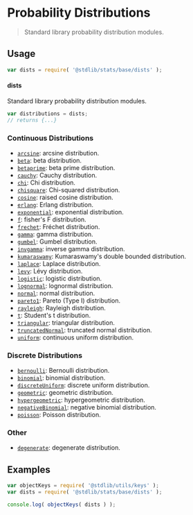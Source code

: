 <!--

@license Apache-2.0

Copyright (c) 2018 The Stdlib Authors.

Licensed under the Apache License, Version 2.0 (the "License");
you may not use this file except in compliance with the License.
You may obtain a copy of the License at

   http://www.apache.org/licenses/LICENSE-2.0

Unless required by applicable law or agreed to in writing, software
distributed under the License is distributed on an "AS IS" BASIS,
WITHOUT WARRANTIES OR CONDITIONS OF ANY KIND, either express or implied.
See the License for the specific language governing permissions and
limitations under the License.

-->

# Probability Distributions

> Standard library probability distribution modules.

<section class="usage">

## Usage

```javascript
var dists = require( '@stdlib/stats/base/dists' );
```

#### dists

Standard library probability distribution modules.

```javascript
var distributions = dists;
// returns {...}
```

### Continuous Distributions

<!-- <toc keywords="+continuous, -discrete"> -->

<div class="namespace-toc">

-   <span class="signature">[`arcsine`][@stdlib/stats/base/dists/arcsine]</span><span class="delimiter">: </span><span class="description">arcsine distribution.</span>
-   <span class="signature">[`beta`][@stdlib/stats/base/dists/beta]</span><span class="delimiter">: </span><span class="description">beta distribution.</span>
-   <span class="signature">[`betaprime`][@stdlib/stats/base/dists/betaprime]</span><span class="delimiter">: </span><span class="description">beta prime distribution.</span>
-   <span class="signature">[`cauchy`][@stdlib/stats/base/dists/cauchy]</span><span class="delimiter">: </span><span class="description">Cauchy distribution.</span>
-   <span class="signature">[`chi`][@stdlib/stats/base/dists/chi]</span><span class="delimiter">: </span><span class="description">Chi distribution.</span>
-   <span class="signature">[`chisquare`][@stdlib/stats/base/dists/chisquare]</span><span class="delimiter">: </span><span class="description">Chi-squared distribution.</span>
-   <span class="signature">[`cosine`][@stdlib/stats/base/dists/cosine]</span><span class="delimiter">: </span><span class="description">raised cosine distribution.</span>
-   <span class="signature">[`erlang`][@stdlib/stats/base/dists/erlang]</span><span class="delimiter">: </span><span class="description">Erlang distribution.</span>
-   <span class="signature">[`exponential`][@stdlib/stats/base/dists/exponential]</span><span class="delimiter">: </span><span class="description">exponential distribution.</span>
-   <span class="signature">[`f`][@stdlib/stats/base/dists/f]</span><span class="delimiter">: </span><span class="description">fisher's F distribution.</span>
-   <span class="signature">[`frechet`][@stdlib/stats/base/dists/frechet]</span><span class="delimiter">: </span><span class="description">Fréchet distribution.</span>
-   <span class="signature">[`gamma`][@stdlib/stats/base/dists/gamma]</span><span class="delimiter">: </span><span class="description">gamma distribution.</span>
-   <span class="signature">[`gumbel`][@stdlib/stats/base/dists/gumbel]</span><span class="delimiter">: </span><span class="description">Gumbel distribution.</span>
-   <span class="signature">[`invgamma`][@stdlib/stats/base/dists/invgamma]</span><span class="delimiter">: </span><span class="description">inverse gamma distribution.</span>
-   <span class="signature">[`kumaraswamy`][@stdlib/stats/base/dists/kumaraswamy]</span><span class="delimiter">: </span><span class="description">Kumaraswamy's double bounded distribution.</span>
-   <span class="signature">[`laplace`][@stdlib/stats/base/dists/laplace]</span><span class="delimiter">: </span><span class="description">Laplace distribution.</span>
-   <span class="signature">[`levy`][@stdlib/stats/base/dists/levy]</span><span class="delimiter">: </span><span class="description">Lévy distribution.</span>
-   <span class="signature">[`logistic`][@stdlib/stats/base/dists/logistic]</span><span class="delimiter">: </span><span class="description">logistic distribution.</span>
-   <span class="signature">[`lognormal`][@stdlib/stats/base/dists/lognormal]</span><span class="delimiter">: </span><span class="description">lognormal distribution.</span>
-   <span class="signature">[`normal`][@stdlib/stats/base/dists/normal]</span><span class="delimiter">: </span><span class="description">normal distribution.</span>
-   <span class="signature">[`pareto1`][@stdlib/stats/base/dists/pareto-type1]</span><span class="delimiter">: </span><span class="description">Pareto (Type I) distribution.</span>
-   <span class="signature">[`rayleigh`][@stdlib/stats/base/dists/rayleigh]</span><span class="delimiter">: </span><span class="description">Rayleigh distribution.</span>
-   <span class="signature">[`t`][@stdlib/stats/base/dists/t]</span><span class="delimiter">: </span><span class="description">Student's t distribution.</span>
-   <span class="signature">[`triangular`][@stdlib/stats/base/dists/triangular]</span><span class="delimiter">: </span><span class="description">triangular distribution.</span>
-   <span class="signature">[`truncatedNormal`][@stdlib/stats/base/dists/truncated-normal]</span><span class="delimiter">: </span><span class="description">truncated normal distribution.</span>
-   <span class="signature">[`uniform`][@stdlib/stats/base/dists/uniform]</span><span class="delimiter">: </span><span class="description">continuous uniform distribution.</span>

</div>

<!-- </toc> -->

### Discrete Distributions

<!-- <toc keywords="-continuous, +discrete"> -->

<div class="namespace-toc">

-   <span class="signature">[`bernoulli`][@stdlib/stats/base/dists/bernoulli]</span><span class="delimiter">: </span><span class="description">Bernoulli distribution.</span>
-   <span class="signature">[`binomial`][@stdlib/stats/base/dists/binomial]</span><span class="delimiter">: </span><span class="description">binomial distribution.</span>
-   <span class="signature">[`discreteUniform`][@stdlib/stats/base/dists/discrete-uniform]</span><span class="delimiter">: </span><span class="description">discrete uniform distribution.</span>
-   <span class="signature">[`geometric`][@stdlib/stats/base/dists/geometric]</span><span class="delimiter">: </span><span class="description">geometric distribution.</span>
-   <span class="signature">[`hypergeometric`][@stdlib/stats/base/dists/hypergeometric]</span><span class="delimiter">: </span><span class="description">hypergeometric distribution.</span>
-   <span class="signature">[`negativeBinomial`][@stdlib/stats/base/dists/negative-binomial]</span><span class="delimiter">: </span><span class="description">negative binomial distribution.</span>
-   <span class="signature">[`poisson`][@stdlib/stats/base/dists/poisson]</span><span class="delimiter">: </span><span class="description">Poisson distribution.</span>

</div>

<!-- </toc> -->

### Other

<!-- <toc keywords="+degenerate"> -->

<div class="namespace-toc">

-   <span class="signature">[`degenerate`][@stdlib/stats/base/dists/degenerate]</span><span class="delimiter">: </span><span class="description">degenerate distribution.</span>

</div>

<!-- </toc> -->

</section>

<!-- /.usage -->

<section class="examples">

## Examples

<!-- TODO: better examples -->

<!-- eslint no-undef: "error" -->

```javascript
var objectKeys = require( '@stdlib/utils/keys' );
var dists = require( '@stdlib/stats/base/dists' );

console.log( objectKeys( dists ) );
```

</section>

<!-- /.examples -->

<section class="links">

<!-- <toc-links> -->

[@stdlib/stats/base/dists/degenerate]: https://github.com/stdlib-js/stats/tree/main/base/dists/degenerate

[@stdlib/stats/base/dists/bernoulli]: https://github.com/stdlib-js/stats/tree/main/base/dists/bernoulli

[@stdlib/stats/base/dists/binomial]: https://github.com/stdlib-js/stats/tree/main/base/dists/binomial

[@stdlib/stats/base/dists/discrete-uniform]: https://github.com/stdlib-js/stats/tree/main/base/dists/discrete-uniform

[@stdlib/stats/base/dists/geometric]: https://github.com/stdlib-js/stats/tree/main/base/dists/geometric

[@stdlib/stats/base/dists/hypergeometric]: https://github.com/stdlib-js/stats/tree/main/base/dists/hypergeometric

[@stdlib/stats/base/dists/negative-binomial]: https://github.com/stdlib-js/stats/tree/main/base/dists/negative-binomial

[@stdlib/stats/base/dists/poisson]: https://github.com/stdlib-js/stats/tree/main/base/dists/poisson

[@stdlib/stats/base/dists/arcsine]: https://github.com/stdlib-js/stats/tree/main/base/dists/arcsine

[@stdlib/stats/base/dists/beta]: https://github.com/stdlib-js/stats/tree/main/base/dists/beta

[@stdlib/stats/base/dists/betaprime]: https://github.com/stdlib-js/stats/tree/main/base/dists/betaprime

[@stdlib/stats/base/dists/cauchy]: https://github.com/stdlib-js/stats/tree/main/base/dists/cauchy

[@stdlib/stats/base/dists/chi]: https://github.com/stdlib-js/stats/tree/main/base/dists/chi

[@stdlib/stats/base/dists/chisquare]: https://github.com/stdlib-js/stats/tree/main/base/dists/chisquare

[@stdlib/stats/base/dists/cosine]: https://github.com/stdlib-js/stats/tree/main/base/dists/cosine

[@stdlib/stats/base/dists/erlang]: https://github.com/stdlib-js/stats/tree/main/base/dists/erlang

[@stdlib/stats/base/dists/exponential]: https://github.com/stdlib-js/stats/tree/main/base/dists/exponential

[@stdlib/stats/base/dists/f]: https://github.com/stdlib-js/stats/tree/main/base/dists/f

[@stdlib/stats/base/dists/frechet]: https://github.com/stdlib-js/stats/tree/main/base/dists/frechet

[@stdlib/stats/base/dists/gamma]: https://github.com/stdlib-js/stats/tree/main/base/dists/gamma

[@stdlib/stats/base/dists/gumbel]: https://github.com/stdlib-js/stats/tree/main/base/dists/gumbel

[@stdlib/stats/base/dists/invgamma]: https://github.com/stdlib-js/stats/tree/main/base/dists/invgamma

[@stdlib/stats/base/dists/kumaraswamy]: https://github.com/stdlib-js/stats/tree/main/base/dists/kumaraswamy

[@stdlib/stats/base/dists/laplace]: https://github.com/stdlib-js/stats/tree/main/base/dists/laplace

[@stdlib/stats/base/dists/levy]: https://github.com/stdlib-js/stats/tree/main/base/dists/levy

[@stdlib/stats/base/dists/logistic]: https://github.com/stdlib-js/stats/tree/main/base/dists/logistic

[@stdlib/stats/base/dists/lognormal]: https://github.com/stdlib-js/stats/tree/main/base/dists/lognormal

[@stdlib/stats/base/dists/normal]: https://github.com/stdlib-js/stats/tree/main/base/dists/normal

[@stdlib/stats/base/dists/pareto-type1]: https://github.com/stdlib-js/stats/tree/main/base/dists/pareto-type1

[@stdlib/stats/base/dists/rayleigh]: https://github.com/stdlib-js/stats/tree/main/base/dists/rayleigh

[@stdlib/stats/base/dists/t]: https://github.com/stdlib-js/stats/tree/main/base/dists/t

[@stdlib/stats/base/dists/triangular]: https://github.com/stdlib-js/stats/tree/main/base/dists/triangular

[@stdlib/stats/base/dists/truncated-normal]: https://github.com/stdlib-js/stats/tree/main/base/dists/truncated-normal

[@stdlib/stats/base/dists/uniform]: https://github.com/stdlib-js/stats/tree/main/base/dists/uniform

<!-- </toc-links> -->

</section>

<!-- /.links -->
